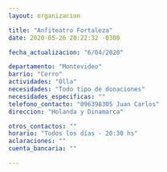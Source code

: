 ```yaml
---
layout: organizacion

title: "Anfiteatro Fortaleza"
date: 2020-05-26 20:22:32 -0300

fecha_actualizacion: "6/04/2020"

departamento: "Montevideo"
barrio: "Cerro"
actividades: "Olla"
necesidades: "Todo tipo de donaciones"
necesidades_especificas: ""
telefono_contacto: "096398305 Juan Carlos"
direccion: "Holanda y Dinamarca"

otros_contactos: ""
horario: "Todos los días - 20:30 hs"
aclaraciones: ""
cuenta_bancaria: ""

---
```

